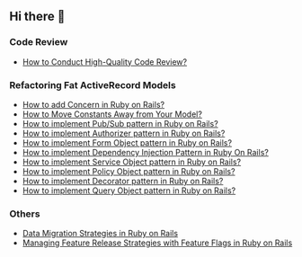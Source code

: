 ## Hi there 👋

### Code Review

- [How to Conduct High-Quality Code Review?](https://dev.to/vladhilko/how-to-conduct-high-quality-code-review-2loo)

### Refactoring Fat ActiveRecord Models
- [How to add Concern in Ruby on Rails?](https://dev.to/vladhilko/how-to-add-concern-in-ruby-on-rails-3en9)
- [How to Move Constants Away from Your Model?](https://dev.to/vladhilko/say-goodbye-to-messy-constants-a-new-approach-to-moving-constants-away-from-your-model-58i1)
- [How to implement Pub/Sub pattern in Ruby on Rails?](https://dev.to/vladhilko/how-to-implement-pubsub-pattern-in-ruby-on-rails-1l5p)
- [How to implement Authorizer pattern in Ruby on Rails?](https://dev.to/vladhilko/how-to-implement-authorizer-pattern-in-ruby-on-rails-2non)
- [How to implement Form Object pattern in Ruby on Rails?](https://dev.to/vladhilko/how-to-implement-form-object-pattern-in-ruby-on-rails-5gi3)
- [How to implement Dependency Injection Pattern in Ruby On Rails?](https://dev.to/vladhilko/how-to-implement-dependency-injection-pattern-in-ruby-on-rails-28d6)
- [How to implement Service Object pattern in Ruby on Rails?](https://dev.to/vladhilko/how-to-implement-service-object-pattern-in-ruby-on-rails-2mh8)
- [How to implement Policy Object pattern in Ruby on Rails?](https://dev.to/vladhilko/how-to-implement-policy-object-pattern-in-ruby-on-rails-54cb)
- [How to implement Decorator pattern in Ruby on Rails?](https://dev.to/vladhilko/how-to-implement-decorator-pattern-in-ruby-on-rails-7ji)
- [How to implement Query Object pattern in Ruby on Rails?](https://dev.to/vladhilko/how-to-implement-query-object-pattern-in-ruby-on-rails-59fn)

### Others

- [Data Migration Strategies in Ruby on Rails](https://dev.to/vladhilko/data-migration-strategies-in-ruby-on-rails-the-right-way-to-manage-missing-data-3dbe)
- [Managing Feature Release Strategies with Feature Flags in Ruby on Rails](https://dev.to/vladhilko/managing-feature-release-strategies-with-feature-flags-in-ruby-on-rails-124b)

<!--
**vladhilko/vladhilko** is a ✨ _special_ ✨ repository because its `README.md` (this file) appears on your GitHub profile.

Here are some ideas to get you started:

- 🔭 I’m currently working on ...
- 🌱 I’m currently learning ...
- 👯 I’m looking to collaborate on ...
- 🤔 I’m looking for help with ...
- 💬 Ask me about ...
- 📫 How to reach me: ...
- 😄 Pronouns: ...
- ⚡ Fun fact: ...
-->
